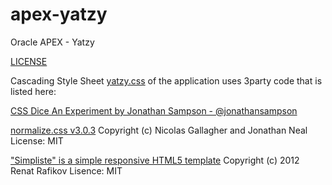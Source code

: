 # apex-yatzy
Oracle APEX - Yatzy

[LICENSE](https://github.com/jariolaine/apex-yatzy/blob/master/LICENSE)

Cascading Style Sheet [yatzy.css](https://github.com/jariolaine/apex-yatzy/blob/master/css/yatzy.css) of the application uses 3party code that is listed here:

[CSS Dice An Experiment by Jonathan Sampson - @jonathansampson](http://sampsonblog.com/289/of-dice-dabblet-and-css)

[normalize.css v3.0.3](https://github.com/necolas/normalize.css)
Copyright (c) Nicolas Gallagher and Jonathan Neal
License: MIT

["Simpliste" is a simple responsive HTML5 template](http://cssr.ru/simpliste/)
Copyright (c) 2012 Renat Rafikov
Lisence: MIT
